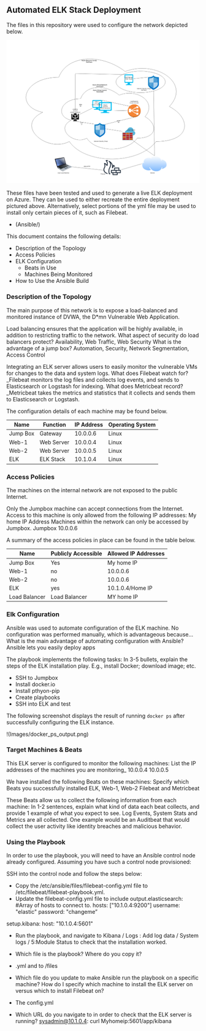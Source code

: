 ## Automated ELK Stack Deployment

The files in this repository were used to configure the network depicted below.

![alt-text](https://github.com/bbustamente/CyberSecPortfolio/blob/86272b8900ecc561608c4cf22f893b708bb5ed31/Diagrams/Untitled%20Diagram.png)

These files have been tested and used to generate a live ELK deployment on Azure. They can be used to either recreate the entire deployment pictured above. Alternatively, select portions of the yml file may be used to install only certain pieces of it, such as Filebeat.

  - (Ansible/)

This document contains the following details:
- Description of the Topology
- Access Policies
- ELK Configuration
  - Beats in Use
  - Machines Being Monitored
- How to Use the Ansible Build


### Description of the Topology

The main purpose of this network is to expose a load-balanced and monitored instance of DVWA, the D*mn Vulnerable Web Application.

Load balancing ensures that the application will be highly available, in addition to restricting traffic to the network.
What aspect of security do load balancers protect? Availability, Web Traffic, Web Security What is the advantage of a jump box? Automation, Security, Network Segmentation, Access Control


Integrating an ELK server allows users to easily monitor the vulnerable VMs for changes to the data and system logs.
What does Filebeat watch for?_Filebeat monitors the log files and collects log events, and sends to Elasticsearch or Logstash for indexing.
What does Metricbeat record?_Metricbeat takes the metrics and statistics that it collects and sends them to Elasticsearch or Logstash.

The configuration details of each machine may be found below.

| Name     | Function | IP Address | Operating System |
|----------|----------|------------|------------------|
| Jump Box | Gateway  | 10.0.0.6   | Linux            |
| Web-1    |Web Server| 10.0.0.4   | Linux            |
| Web-2    |Web Server| 10.0.0.5   | Linux            |
| ELK      |ELK Stack | 10.1.0.4   | Linux            |

### Access Policies

The machines on the internal network are not exposed to the public Internet. 

Only the Jumpbox machine can accept connections from the Internet. Access to this machine is only allowed from the following IP addresses:
My home IP Address
Machines within the network can only be accessed by Jumpbox.
Jumpbox 10.0.0.6

A summary of the access policies in place can be found in the table below.

| Name     | Publicly Accessible | Allowed IP Addresses |
|----------|---------------------|----------------------|
| Jump Box | Yes                 | My home IP           |
| Web-1    | no                  | 10.0.0.6             |
| Web-2    | no                  | 10.0.0.6             |
| ELK      | yes                 | 10.1.0.4/Home IP     |
| Load Balancer | Load Balancer  | MY home IP           |
### Elk Configuration

Ansible was used to automate configuration of the ELK machine. No configuration was performed manually, which is advantageous because...
What is the main advantage of automating configuration with Ansible?
Ansible lets you easily deploy apps

The playbook implements the following tasks:
In 3-5 bullets, explain the steps of the ELK installation play. E.g., install Docker; download image; etc.
- SSH to Jumpbox
- Install docker.io
- Install pthyon-pip
- Create playbooks
- SSH into ELK and test

The following screenshot displays the result of running `docker ps` after successfully configuring the ELK instance.

!(Images/docker_ps_output.png)

### Target Machines & Beats
This ELK server is configured to monitor the following machines:
List the IP addresses of the machines you are monitoring_
10.0.0.4
10.0.0.5

We have installed the following Beats on these machines:
Specify which Beats you successfully installed
ELK, Web-1, Web-2 
Filebeat and Metricbeat

These Beats allow us to collect the following information from each machine:
In 1-2 sentences, explain what kind of data each beat collects, and provide 1 example of what you expect to see.
Log Events, System Stats and Metrics are all collected. One example would be an Auditbeat that would collect the user activity like identity breaches and malicious behavior.

### Using the Playbook
In order to use the playbook, you will need to have an Ansible control node already configured. Assuming you have such a control node provisioned: 

SSH into the control node and follow the steps below:
- Copy the /etc/ansible/files/filebeat-config.yml file to /etc/filebeat/filebeat-playbook.yml.
- Update the filebeat-config.yml file to include 
output.elasticsearch:
  #Array of hosts to connect to.
 hosts: ["10.1.0.4:9200"]
  username: "elastic"
  password: "changeme” 

 setup.kibana:
  host: "10.1.0.4:5601"
- Run the playbook, and navigate to Kibana / Logs : Add log data / System logs / 5:Module Status to check that the installation worked.

- Which file is the playbook? Where do you copy it? 
- .yml and to /files
- Which file do you update to make Ansible run the playbook on a specific machine? How do I specify which machine to install the ELK server on versus which to install Filebeat on?
- The config.yml 
- Which URL do you navigate to in order to check that the ELK server is running?
sysadmin@10.1.0.4: curl Myhomeip:5601/app/kibana

